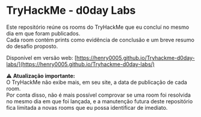 # TryHackMe - d0day Labs

Este repositório reúne os rooms do TryHackMe que eu concluí no mesmo dia em que foram publicados.  
Cada room contém prints como evidência de conclusão e um breve resumo do desafio proposto.

Disponível em versão web: 
[https://henry0005.github.io/Tryhackme-d0day-labs/](https://henry0005.github.io/Tryhackme-d0day-labs/)

⚠️ **Atualização importante:**  
O TryHackMe não exibe mais, em seu site, a data de publicação de cada room.  
Por conta disso, não é mais possível comprovar se uma room foi resolvida no mesmo dia em que foi lançada, e a manutenção futura deste repositório fica limitada a novas rooms que eu possa identificar de imediato.
